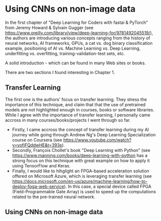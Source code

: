 # Using CNNs on non-image data

In the first chapter of "Deep Learning for Coders with fastai & PyTorch" from Jeremy Howard & Sylvain Gugger (see <https://www.oreilly.com/library/view/deep-learning-for/9781492045519/>), the authors are introducing various concepts ranging from the history of neural networks, AI frameworks, GPUs, a cat vs. dog binary classification example, positioning of AI vs. Machine Learning vs. Deep Learning, underfitting vs. overfitting, training-validation-test sets, etc.

A solid introduction - which can be found in many Web sites or books.

There are two sections I found interesting in Chapter 1.

## Transfer Learning
The first one is the authors' focus on transfer learning. They stress the importance of this technique, and claim that that the use of pretrained models are not highlighted enough in courses, books or software libraries. While I agree with the importance of transfer learning, I personally came accross in many courses/books/projects I went through so far.
* Firstly, I came accross the concept of transfer learning during my AI journey while going through Andrew Ng's Deep Learning Specialization course on Coursera (see <https://www.youtube.com/watch?v=yofjFQddwHE&t=393s>).     
* Secondly, François Chollet's book "Deep Learning with Python" (see <https://www.manning.com/books/deep-learning-with-python> has a strong focus on this technique with great example on how to apply it using TensorFlow and Keras.
* Finally, I would like to hihglight an FPGA-based acceleration solution offered on Microsoft Azure, which is leveraging transfer learning (see <https://docs.microsoft.com/en-us/azure/machine-learning/how-to-deploy-fpga-web-service>). In this case, a special device called FPGA (Field-Programmable Gate Array) is used to speed up the computations related to the pre-trained neural network.

## Using CNNs on non-image data
